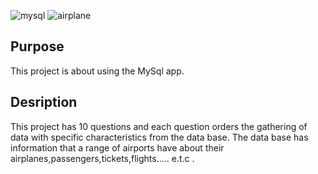 
![mysql](https://github.com/user-attachments/assets/044b73b0-37a8-428e-b070-1fb210e8fa4e)   ![airplane](https://github.com/user-attachments/assets/7319f2b1-81ab-475c-9e11-9e627531f090)


## Purpose
This project is about using the MySql app.

## Desription 
This project has 10 questions and each question orders the gathering of data with specific characteristics from the data base.
The data base has information that a range of airports have about their airplanes,passengers,tickets,flights..... e.t.c .
